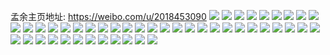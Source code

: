 孟余主页地址: https://weibo.com/u/2018453090 
![](https://wx4.sinaimg.cn/mw2000/784f2662ly1h9ist6isiuj22801hc7wh.jpg) 
![](https://wx4.sinaimg.cn/mw2000/784f2662ly1h9istb8bauj22801hc7wh.jpg) 
![](https://wx4.sinaimg.cn/mw2000/784f2662ly1h9istg295oj22801hcb29.jpg) 
![](https://wx4.sinaimg.cn/mw2000/784f2662ly1h8n3dcmviaj21vt2tqb29.jpg) 
![](https://wx4.sinaimg.cn/mw2000/784f2662ly1h8n3dat334j233z22oe81.jpg) 
![](https://wx4.sinaimg.cn/mw2000/784f2662ly1h8n3de1s2bj222n33zqv5.jpg) 
![](https://wx4.sinaimg.cn/mw2000/784f2662ly1h8hsoxvie3j23402c0b2c.jpg) 
![](https://wx4.sinaimg.cn/mw2000/784f2662ly1h8hsonxnblj222n33znpf.jpg) 
![](https://wx4.sinaimg.cn/mw2000/784f2662ly1h8hsp3a9fwj23402c0b2c.jpg) 
![](https://wx4.sinaimg.cn/mw2000/784f2662ly1h8hsp7q2ppj23402c0npe.jpg) 
![](https://wx4.sinaimg.cn/mw2000/784f2662ly1h8hsorkyxbj222n33ze83.jpg) 
![](https://wx4.sinaimg.cn/mw2000/784f2662ly1h8hspbeo6fj23402c0hdu.jpg) 
![](https://wx4.sinaimg.cn/mw2000/784f2662ly1h89cpsbac5j20no0fsgqt.jpg) 
![](https://wx4.sinaimg.cn/mw2000/784f2662ly1h89cpsxo3ij20nf0fmn3w.jpg) 
![](https://wx4.sinaimg.cn/mw2000/784f2662ly1h89cpthxpej20nm0fradx.jpg) 
![](https://wx4.sinaimg.cn/mw2000/784f2662ly1h89cpu4a73j20nj0fptc8.jpg) 
![](https://wx4.sinaimg.cn/mw2000/784f2662ly1h84s46bigaj21ua2rhb29.jpg) 
![](https://wx4.sinaimg.cn/mw2000/784f2662ly1h84s42flovj21pd2kae81.jpg) 
![](https://wx4.sinaimg.cn/mw2000/784f2662ly1h84s4efhsfj222n340hdv.jpg) 
![](https://wx4.sinaimg.cn/mw2000/784f2662ly1h7glbqr77lj222o340e81.jpg) 
![](https://wx4.sinaimg.cn/mw2000/784f2662ly1h7glbp2gh8j223a34xb29.jpg) 
![](https://wx4.sinaimg.cn/mw2000/784f2662ly1h7glbxjp4dj222o340hdt.jpg) 
![](https://wx4.sinaimg.cn/mw2000/784f2662ly1h7glbvndlzj222o340gva.jpg) 
![](https://wx4.sinaimg.cn/mw2000/784f2662ly1h7glbtcto1j233z22onpf.jpg) 
![](https://wx4.sinaimg.cn/mw2000/784f2662ly1h7glbzak63j233z22o0xh.jpg) 
![](https://wx4.sinaimg.cn/mw2000/784f2662ly1h5ibjn60pnj233z22oqv6.jpg) 
![](https://wx4.sinaimg.cn/mw2000/784f2662ly1h5ibjs6p2aj222p3417wj.jpg) 
![](https://wx4.sinaimg.cn/mw2000/784f2662ly1h5ibjwugz9j233z22ox6q.jpg) 
![](https://wx4.sinaimg.cn/mw2000/784f2662ly1h5ibk26ed6j223a34xhdv.jpg) 
![](https://wx4.sinaimg.cn/mw2000/784f2662ly1h5ibk8fy0hj222o3404qs.jpg) 
![](https://wx4.sinaimg.cn/mw2000/784f2662ly1h5ibkdxqtnj233z22onpf.jpg) 
![](https://wx4.sinaimg.cn/mw2000/784f2662ly1h5ibkichm1j21u42r6qv6.jpg) 
![](https://wx4.sinaimg.cn/mw2000/784f2662ly1h5ibjiw8w9j233z22ou0x.jpg) 
![](https://wx4.sinaimg.cn/mw2000/784f2662ly1h5ibkmcpbaj222o3401ky.jpg) 
![](https://wx4.sinaimg.cn/mw2000/784f2662ly1h5gyh2zrjsj22c0340u0y.jpg) 
![](https://wx4.sinaimg.cn/mw2000/784f2662ly1h5gyhe0dqtj222o340u13.jpg) 
![](https://wx4.sinaimg.cn/mw2000/784f2662ly1h5gyhq13vyj222o340b2f.jpg) 
![](https://wx4.sinaimg.cn/mw2000/784f2662ly1h5gygvwcr5j222o340kjm.jpg) 
![](https://wx4.sinaimg.cn/mw2000/784f2662ly1h5gyhxwjz2j21ik29uqv5.jpg) 
![](https://wx4.sinaimg.cn/mw2000/784f2662ly1h5gyhuzyvvj222o3401ky.jpg) 
![](https://wx4.sinaimg.cn/mw2000/784f2662ly1h5gyi1dt36j222o340e82.jpg) 
![](https://wx4.sinaimg.cn/mw2000/784f2662ly1h5gyi9n7pgj222n340hdv.jpg) 
![](https://wx4.sinaimg.cn/mw2000/784f2662ly1h5gyi4z0nlj222o340e82.jpg) 
![](https://wx4.sinaimg.cn/mw2000/784f2662ly1h4fszgi1y4j20sg0izwiq.jpg) 
![](https://wx4.sinaimg.cn/mw2000/784f2662ly1h4fszi0l8mj20sg0izjxp.jpg) 
![](https://wx4.sinaimg.cn/mw2000/784f2662ly1h4fszhd0kaj20sg0izdjy.jpg) 
